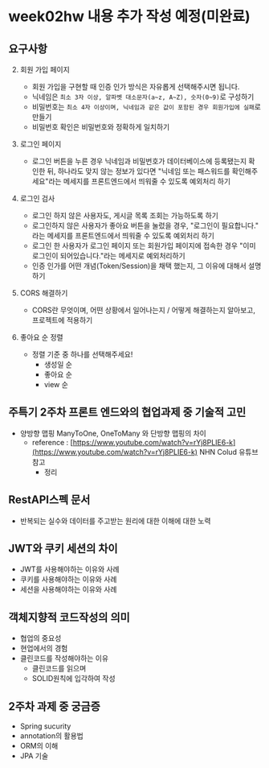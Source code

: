 # week02hw 내용 추가 작성 예정(미완료)
## 요구사항
2. 회원 가입 페이지
    - 회원 가입을 구현할 때 인증 인가 방식은 자유롭게 선택해주시면 됩니다.
    - 닉네임은 `최소 3자 이상, 알파벳 대소문자(a~z, A~Z), 숫자(0~9)`로 구성하기
    - 비밀번호는 `최소 4자 이상이며, 닉네임과 같은 값이 포함된 경우 회원가입에 실패`로 만들기
    - 비밀번호 확인은 비밀번호와 정확하게 일치하기
    
3. 로그인 페이지
    - 로그인 버튼을 누른 경우 닉네임과 비밀번호가 데이터베이스에 등록됐는지 확인한 뒤, 하나라도 맞지 않는 정보가 있다면 "닉네임 또는 패스워드를 확인해주세요"라는 메세지를 프론트엔드에서 띄워줄 수 있도록 예외처리 하기
    
4. 로그인 검사
    - 로그인 하지 않은 사용자도, 게시글 목록 조회는 가능하도록 하기
    - 로그인하지 않은 사용자가 좋아요 버튼을 눌렀을 경우, "로그인이 필요합니다." 라는 메세지를 프론트엔드에서 띄워줄 수 있도록 예외처리 하기
    - 로그인 한 사용자가 로그인 페이지 또는 회원가입 페이지에 접속한 경우 "이미 로그인이 되어있습니다."라는 메세지로 예외처리하기
    - 인증 인가를 어떤 개념(Token/Session)을 채택 했는지, 그 이유에 대해서 설명하기
    
5. CORS 해결하기
    - CORS란 무엇이며, 어떤 상황에서 일어나는지 / 어떻게 해결하는지 알아보고, 프로젝트에 적용하기

1. 좋아요 순 정렬
    - 정렬 기준 중 하나를 선택해주세요!
        - 생성일 순
        - 좋아요 순
        - view 순
## 주특기 2주차 프론트 엔드와의 협업과제 중 기술적 고민

- 양방향 맵핑 ManyToOne, OneToMany 와 단방향 맵핑의 차이
    - reference : [https://www.youtube.com/watch?v=rYj8PLIE6-k](https://www.youtube.com/watch?v=rYj8PLIE6-k) NHN Colud 유튜브 참고
        - 정리

## RestAPI스펙 문서

- 반복되는 실수와 데이터를 주고받는 원리에 대한 이해에 대한 노력
    

## JWT와 쿠키 세션의 차이

- JWT를 사용해야하는 이유와 사례
- 쿠키를 사용해야하는 이유와 사례
- 세션을 사용해야하는 이유와 사례

## 객체지향적 코드작성의 의미

- 협업의 중요성
- 현업에서의 경험
- 클린코드를 작성해야하는 이유
    - 클린코드를 읽으며
    - SOLID원칙에 입각하여 작성

## 2주차 과제 중 궁금증

- Spring sucurity
- annotation의 활용법
- ORM의 이해
- JPA 기술


